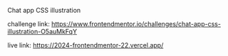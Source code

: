 Chat app CSS illustration

challenge link: https://www.frontendmentor.io/challenges/chat-app-css-illustration-O5auMkFqY

live link: https://2024-frontendmentor-22.vercel.app/
